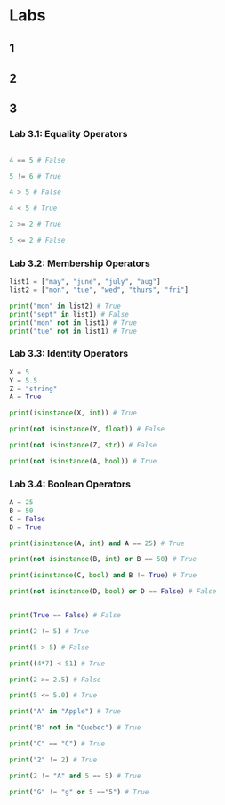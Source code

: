 # Labs

## 1

## 2

## 3

### **Lab 3.1: Equality Operators**

```python

4 == 5 # False

5 != 6 # True

4 > 5 # False

4 < 5 # True

2 >= 2 # True

5 <= 2 # False
```
### **Lab 3.2: Membership Operators**

```Python
list1 = ["may", "june", "july", "aug"]
list2 = ["mon", "tue", "wed", "thurs", "fri"]

print("mon" in list2) # True
print("sept" in list1) # False
print("mon" not in list1) # True
print("tue" not in list1) # True
```

### **Lab 3.3: Identity Operators**

```Python
X = 5
Y = 5.5
Z = "string"
A = True

print(isinstance(X, int)) # True

print(not isinstance(Y, float)) # False

print(not isinstance(Z, str)) # False

print(not isinstance(A, bool)) # True
```

### **Lab 3.4: Boolean Operators**

```Python
A = 25
B = 50
C = False
D = True

print(isinstance(A, int) and A == 25) # True

print(not isinstance(B, int) or B == 50) # True

print(isinstance(C, bool) and B != True) # True

print(not isinstance(D, bool) or D == False) # False
```

```python

print(True == False) # False

print(2 != 5) # True

print(5 > 5) # False

print((4*7) < 51) # True

print(2 >= 2.5) # False

print(5 <= 5.0) # True

print("A" in "Apple") # True

print("B" not in "Quebec") # True

print("C" == "C") # True

print("2" != 2) # True

print(2 != "A" and 5 == 5) # True

print("G" != "g" or 5 =="5") # True
```